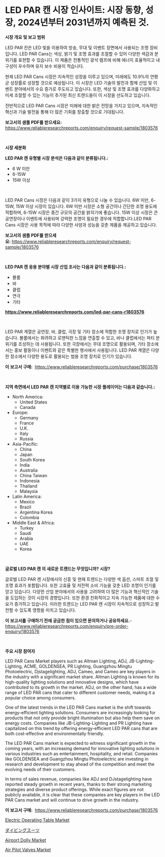 <p><h1>LED PAR 캔 시장 인사이트: 시장 동향, 성장, 2024년부터 2031년까지 예측된 것.</h1></p><p><strong>시장 개요 및 보고 범위</strong></p>
<p><p>LED PAR 칸은 LED 빛을 이용하여 방송, 무대 및 이벤트 장면에서 사용되는 조명 장비입니다. LED PAR Cans는 색상, 밝기 및 조명 효과를 조절할 수 있어 다양한 색감과 분위기를 표현할 수 있습니다. 이 제품은 전통적인 광석 램프에 비해 에너지 효율적이고 내구성이 우수하며 유지 보수 비용이 적습니다.</p><p>현재 LED PAR Cans 시장은 지속적인 성장을 이루고 있으며, 미래에도 10.9%의 연평균 성장률로 성장할 것으로 예상됩니다. 이 시장은 LED 기술의 발전과 함께 산업 및 이벤트 분야에서의 수요 증가로 주도되고 있습니다. 또한, 색상 및 조명 효과를 다양화하고 미세 조절할 수 있는 기능이 추가된 최신 트렌드들이 이 시장을 선도하고 있습니다.</p><p>전반적으로 LED PAR Cans 시장은 미래에 대한 밝은 전망을 가지고 있으며, 지속적인 혁신과 기술 발전을 통해 더 많은 기회를 창출할 것으로 기대됩니다.</p></p>
<p><strong>보고서의 샘플 PDF를 받으세요:</strong> <a href="https://www.reliableresearchreports.com/enquiry/request-sample/1803576">https://www.reliableresearchreports.com/enquiry/request-sample/1803576</a></p>
<p>&nbsp;</p>
<p><strong>시장 세분화</strong></p>
<p><strong>LED PAR 캔 유형별 시장 분석은 다음과 같이 분류됩니다.:</strong></p>
<p><ul><li>6 W 미만</li><li>6-15W</li><li>15W 이상</li></ul></p>
<p>&nbsp;</p>
<p><p>LED PAR Cans 시장은 다음과 같이 3가지 유형으로 나눌 수 있습니다. 6W 미만, 6-15W, 15W 이상 시장이 있습니다. 6W 미만 시장은 소형 공간이나 간단한 조명 용도에 적합하며, 6-15W 시장은 중간 규모의 공간을 밝히기에 좋습니다. 15W 이상 시장은 큰 공연장이나 이벤트에 사용되며 강력한 조명이 필요한 경우에 적합합니다.LED PAR Cans 시장은 사용 목적에 따라 다양한 사양과 성능을 갖춘 제품을 제공하고 있습니다.</p></p>
<p><strong>보고서의 샘플 PDF를 받으세요:</strong>&nbsp;<a href="https://www.reliableresearchreports.com/enquiry/request-sample/1803576">https://www.reliableresearchreports.com/enquiry/request-sample/1803576</a></p>
<p>&nbsp;</p>
<p><strong> LED PAR 캔 응용 분야별 시장 산업 조사는 다음과 같이 분류됩니다.:</strong></p>
<p><ul><li>볼룸</li><li>바</li><li>클럽</li><li>연극</li><li>기타</li></ul></p>
<p><strong><a href="https://www.reliableresearchreports.com/led-par-cans-r1803576">https://www.reliableresearchreports.com/led-par-cans-r1803576</a></strong></p>
<p>&nbsp;</p>
<p><p>LED PAR 계열은 공연장, 바, 클럽, 극장 및 기타 장소에 적합한 조명 장치로 인기가 높습니다. 볼룸에서는 화려하고 로맨틱한 느낌을 연출할 수 있고, 바나 클럽에서는 파티 분위기를 조성하는 데 사용됩니다. 또한 극장에서는 무대 조명으로 활용되며, 기타 장소에서는 홍보 활동이나 이벤트와 같은 특별한 행사에서 사용됩니다. LED PAR 계열은 다양한 장소에서 다양한 용도로 활용되는 범용 조명 장치로 인기가 있습니다.</p></p>
<p><strong>이 보고서 구매:</strong>&nbsp; <a href="https://www.reliableresearchreports.com/purchase/1803576">https://www.reliableresearchreports.com/purchase/1803576</a></p>
<p>&nbsp;</p>
<p><strong>지역 측면에서 LED PAR 캔 지역별로 이용 가능한 시장 플레이어는 다음과 같습니다.:</strong></p>
<p><ul>
    <li>
        North America:
        <ul>
            <li>United States</li>
            <li>Canada</li>
        </ul>
    </li>
    <li>
        Europe:
        <ul>
            <li>Germany</li>
            <li>France</li>
            <li>U.K.</li>
            <li>Italy</li>
            <li>Russia</li>
        </ul>
    </li>
    <li>
        Asia-Pacific:
        <ul>
            <li>China</li>
            <li>Japan</li>
            <li>South Korea</li>
            <li>India</li>
            <li>Australia</li>
            <li>China Taiwan</li>
            <li>Indonesia</li>
            <li>Thailand</li>
            <li>Malaysia</li>
        </ul>
    </li>
    <li>
        Latin America:
        <ul>
            <li>Mexico</li>
            <li>Brazil</li>
            <li>Argentina Korea</li>
            <li>Colombia</li>
        </ul>
    </li>
    <li>
        Middle East & Africa:
        <ul>
            <li>Turkey</li>
            <li>Saudi</li>
            <li>Arabia</li>
            <li>UAE</li>
            <li>Korea</li>
        </ul>
    </li>
    </ul></p>
<p>&nbsp;</p>
<p><strong>글로벌 LED PAR 캔 의 새로운 트렌드는 무엇입니까? 시장?</strong></p>
<p><p>글로벌 LED PAR 캔 시장에서의 신흥 및 현재 트렌드는 다양한 색 옵션, 스마트 조절 및 조명 효과가 포함됩니다. 또한 고효율 및 저전력 소비 기능을 갖춘 LED 조명이 인기를 얻고 있습니다. 다양한 산업 분야에서의 사용을 고려하여 더 많은 기능과 혁신적인 기술을 도입하는 것이 시장의 경향입니다. 또한 환경 친화적이고 지속 가능한 제품에 대한 수요가 증가하고 있습니다. 이러한 트렌드는 LED PAR 캔 시장이 지속적으로 성장하고 발전할 수 있도록 영향을 미치고 있습니다.</p></p>
<p><strong>이 보고서를 구매하기 전에 궁금한 점이 있으면 문의하거나 공유하세요.</strong>- <a href="https://www.reliableresearchreports.com/enquiry/pre-order-enquiry/1803576">https://www.reliableresearchreports.com/enquiry/pre-order-enquiry/1803576</a></p>
<p>&nbsp;</p>
<p><strong>주요 시장 참여자</strong></p>
<p><p>LED PAR Cans Market players such as Altman Lighting, ADJ, JB-Lighting-Lighting, ACME, GOLDENSEA, PR Lighting, Guangzhou Mingtu Photoelectric, Djstagelighting, ADJ, Cameo, and Cameo are key players in the industry with a significant market share. Altman Lighting is known for its high-quality lighting solutions and innovative designs, which have contributed to its growth in the market. ADJ, on the other hand, has a wide range of LED PAR cans that cater to different customer needs, making it a popular choice among consumers.</p><p>One of the latest trends in the LED PAR Cans market is the shift towards energy-efficient lighting solutions. Consumers are increasingly looking for products that not only provide bright illumination but also help them save on energy costs. Companies like JB-Lighting-Lighting and PR Lighting have capitalized on this trend by offering energy-efficient LED PAR cans that are both cost-effective and environmentally friendly.</p><p>The LED PAR Cans market is expected to witness significant growth in the coming years, with an increasing demand for innovative lighting solutions in various industries such as entertainment, hospitality, and retail. Companies like GOLDENSEA and Guangzhou Mingtu Photoelectric are investing in research and development to stay ahead of the competition and meet the evolving needs of their customers.</p><p>In terms of sales revenue, companies like ADJ and DJstagelighting have reported steady growth in recent years, thanks to their strong marketing strategies and diverse product offerings. While exact figures are not publicly available, it is clear that these companies are key players in the LED PAR Cans market and will continue to drive growth in the industry.</p></p>
<p><strong>이 보고서 구매:</strong>&nbsp;&nbsp;<a href="https://www.reliableresearchreports.com/purchase/1803576">https://www.reliableresearchreports.com/purchase/1803576</a></p>
<p><p><a href="https://www.linkedin.com/pulse/electric-operating-table-market-provides-comprehensive-analysis-0ijkc?trackingId=WLvZTKan%2BDw7260t3bFWFw%3D%3D">Electric Operating Table Market</a></p><p><a href="https://medium.com/@jerrycurtis23/%E3%83%80%E3%82%A4%E3%83%93%E3%83%B3%E3%82%B0%E3%82%B9%E3%83%BC%E3%83%84%E5%B8%82%E5%A0%B4%E8%A6%8F%E6%A8%A1-%E5%B8%82%E5%A0%B4%E3%81%AE%E8%A6%8B%E9%80%9A%E3%81%97%E3%81%A8%E5%B8%82%E5%A0%B4%E4%BA%88%E6%B8%AC-2024%E5%B9%B4%E3%81%8B%E3%82%892031%E5%B9%B4-2bc8e1fe89e1">ダイビングスーツ</a></p><p><a href="https://github.com/CliffMedina6/Market-Research-Report-List-4/blob/main/airport-dolly-market.md">Airport Dolly Market</a></p><p><a href="https://www.linkedin.com/pulse/air-pilot-valves-market-provides-comprehensive-analysis-rkkxc?trackingId=ZSnqZ4ybrrUxzbMNn6X39w%3D%3D">Air Pilot Valves Market</a></p></p>